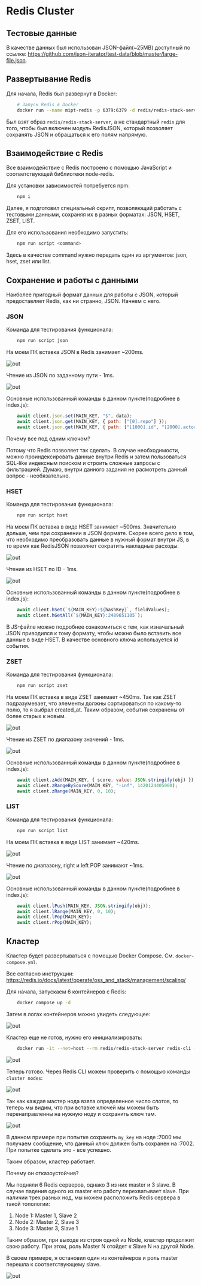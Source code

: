 # Redis Cluster

## Тестовые данные 

В качестве данных был использован JSON-файл(~25MB) доступный по ссылке: <https://github.com/json-iterator/test-data/blob/master/large-file.json>. 

## Развертывание Redis

Для начала, Redis был развернут в Docker:

```bash
    # Запуск Redis в Docker
    docker run --name mipt-redis -p 6379:6379 -d redis/redis-stack-server:latest
```

Был взят образ `redis/redis-stack-server`, а не стандартный `redis` для того, чтобы был включен модуль RedisJSON, который позволяет сохранять JSON и обращаться к его полям напрямую.

## Взаимодействие с Redis

Все взаимодействие с Redis построено с помощью JavaScript и соответствующей библиотеки node-redis.

Для установки зависимостей потребуется npm:

```bash
    npm i
```

Далее, я подготовил специальный скрипт, позволяющий работать с тестовыми данными, сохраняя их в разных форматах: JSON, HSET, ZSET, LIST.

Для его использования необходимо запустить:

```bash
    npm run script <command>
```

Здесь в качестве command нужно передать один из аргументов: json, hset, zset или list.

## Сохранение и работы с данными

Наиболее пригодный формат данных для работы с JSON, который предоставляет Redis, как ни странно, JSON. Начнем с него.

### JSON

Команда для тестирования функционала:

```bash
    npm run script json
```

На моем ПК вставка JSON в Redis занимает ~200ms.

![out](./assets/insert_json.png)

Чтение из JSON по заданному пути - 1ms.

![out](./assets/read_json.png)

Основные использованный команды в данном пункте(подробнее в index.js):

```js
    await client.json.set(MAIN_KEY, "$", data);
    await client.json.get(MAIN_KEY, { path: ["[0].repo"] });
    await client.json.get(MAIN_KEY, { path: ["[1000].id", "[2000].actor.id"] });
```

Почему все под одним ключом?

Потому что Redis позволяет так сделать. В случае необходимости, можно проиндексировать данные внутри Redis и затем пользоваться SQL-like индексным поиском и строить сложные запросы с фильтрацией. Думаю, внутри данного задания не расмотреть данный вопрос - необязательно.

### HSET

Команда для тестирования функционала:

```bash
    npm run script hset
```

На моем ПК вставка в виде HSET занимает ~500ms. Значительно дольше, чем при сохранении в JSON формате. Скорее всего дело в том, что необходимо преобразовать данные в нужный формат внутри JS, в то время как RedisJSON позволяет сократить накладные расходы.

![out](./assets/insert_hset.png)

Чтение из HSET по ID - 1ms.

![out](./assets/read_hset.png)

Основные использованный команды в данном пункте(подробнее в index.js):

```js
    await client.hSet(`${MAIN_KEY}:${hashKey}`, fieldValues);
    await client.hGetAll(`${MAIN_KEY}:2489651105`);
```

В JS-файле можно подробнее ознакомиться с тем, как изначальный JSON приводился к тому формату, чтобы можно было вставить все данные в виде HSET. В качестве основного ключа используется id события.

### ZSET

Команда для тестирования функционала:

```bash
    npm run script zset
```

На моем ПК вставка в виде ZSET занимает ~450ms. Так как ZSET подразумевает, что элементы должны сортироваться по какому-то полю, то я выбрал created_at. Таким образом, события сохранены от более старых к новым.

![out](./assets/insert_zset.png)

Чтение из ZSET по диапазону значений - 1ms.

![out](./assets/read_zset.png)

Основные использованный команды в данном пункте(подробнее в index.js):

```js
    await client.zAdd(MAIN_KEY, { score, value: JSON.stringify(obj) });
    await client.zRangeByScore(MAIN_KEY, "-inf", 1420124405000);
    await client.zRange(MAIN_KEY, 0, 10);
```

### LIST

Команда для тестирования функционала:

```bash
    npm run script list
```

На моем ПК вставка в виде LIST занимает ~420ms.

![out](./assets/insert_list.png)

Чтение по диапазону, right и left POP занимают ~1ms.

![out](./assets/read_list.png)

Основные использованный команды в данном пункте(подробнее в index.js):

```js
    await client.lPush(MAIN_KEY, JSON.stringify(obj));
    await client.lRange(MAIN_KEY, 0, 10);
    await client.lPop(MAIN_KEY);
    await client.rPop(MAIN_KEY);
```

## Кластер

Кластер будет развертываться с помощью Docker Compose. См. `docker-compose.yml`.

Все согласно инструкции:  <https://redis.io/docs/latest/operate/oss_and_stack/management/scaling/>

Для начала, запускаем 6 контейнеров с Redis:

```bash
    docker compose up -d
```

Затем в логах контейнеров можно увидеть следующее:

![out](./assets/cluster_log.png)

Кластер еще не готов, нужно его инициализировать:

```bash
    docker run -it --net=host --rm redis/redis-stack-server redis-cli --cluster create 127.0.0.1:7000 127.0.0.1:7001 127.0.0.1:7002 127.0.0.1:7003 127.0.0.1:7004 127.0.0.1:7005 --cluster-replicas 1
```

![out](./assets/cluster_configure.png)

Теперь готово. Через Redis CLI можем проверить с помощью команды `cluster nodes`:

![out](./assets/cluster_nodes.png)

Так как каждая мастер нода взяла определенное число слотов, то теперь мы видим, что при вставке ключей мы можем быть перенаправленны на нужную ноду и сохранить ключ там.

![out](./assets/redirects.png)

В данном примере при попытке сохранить `my_key` на ноде :7000 мы получаем сообщение, что данный ключ должен быть сохранен на :7002. При попытке сделать это - все успешно.

Таким образом, кластер работает.

Почему он отказоустойчив?

Мы подняли 6 Redis серверов, однако 3 из них master и 3 slave. В случае падения одного из master его работу перехватывает slave. При наличии трех разных нод, мы можем расположить Redis сервера в такой топологии:

1. Node 1: Master 1, Slave 2
2. Node 2: Master 2, Slave 3
3. Node 3: Master 3, Slave 1

Таким образом, при выходе из строя одной из Node, кластер продолжит свою работу. При этом, роль Master N отойдет к Slave N на другой Node.

В своем примере, я остановил один из контейнеров и роль master перешла к соответствующему slave.

![out](./assets/fail.png)
